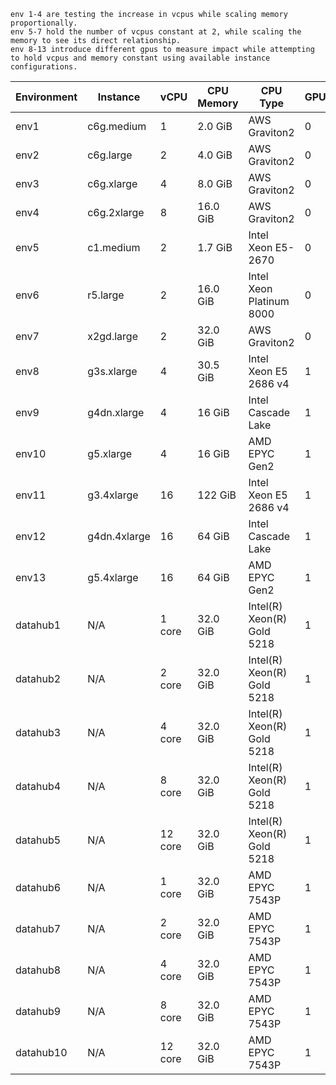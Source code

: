 ```angular2html
env 1-4 are testing the increase in vcpus while scaling memory proportionally.
env 5-7 hold the number of vcpus constant at 2, while scaling the memory to see its direct relationship.
env 8-13 introduce different gpus to measure impact while attempting to hold vcpus and memory constant using available instance configurations.
```

| Environment | Instance     | vCPU | CPU Memory | CPU Type                 | GPU | GPU Memory | GPU Type         | done |
|-------------|--------------|------|------------|--------------------------|-----|------------|------------------|------|
| env1        | c6g.medium   | 1    | 2.0 GiB    | AWS Graviton2            | 0   | N/A        | N/A              ||
| env2        | c6g.large    | 2    | 4.0 GiB    | AWS Graviton2            | 0   | N/A        | N/A              ||
| env3        | c6g.xlarge   | 4    | 8.0 GiB    | AWS Graviton2            | 0   | N/A        | N/A              ||
| env4        | c6g.2xlarge  | 8    | 16.0 GiB   | AWS Graviton2            | 0   | N/A        | N/A              ||
| env5        | c1.medium    | 2    | 1.7 GiB    | Intel Xeon E5-2670       | 0   | N/A        | N/A              ||
| env6        | r5.large     | 2    | 16.0 GiB   | Intel Xeon Platinum 8000 | 0   | N/A        | N/A              ||
| env7        | x2gd.large   | 2    | 32.0 GiB   | AWS Graviton2            | 0   | N/A        | N/A              ||
| env8        | g3s.xlarge	  | 4    | 30.5	GiB   | Intel Xeon E5 2686 v4    | 1   | 8 GiB      | NVIDIA Tesla M60 ||
| env9        | g4dn.xlarge  | 4    | 16 GiB     | Intel Cascade Lake       | 1   | 16 GiB     | NVIDIA T4        ||
| env10       | g5.xlarge    | 4    | 16 GiB     | AMD EPYC Gen2            | 1   | 24 GiB     | NVIDIA A10G      ||
| env11       | g3.4xlarge	  | 16   | 122 GiB    | Intel Xeon E5 2686 v4    | 1   | 8 GiB      | NVIDIA Tesla M60 ||
| env12       | g4dn.4xlarge | 16   | 64 GiB     | Intel Cascade Lake       | 1   | 16 GiB     | NVIDIA T4        ||
| env13       | g5.4xlarge   | 16   | 64 GiB     | AMD EPYC Gen2            | 1   | 24 GiB     | NVIDIA A10G      ||
| datahub1       | N/A   | 1 core    | 32.0 GiB    | Intel(R) Xeon(R) Gold 5218          | 1   | N/A        | 2080ti        |1 trial|
| datahub2      | N/A   | 2 core    | 32.0 GiB    | Intel(R) Xeon(R) Gold 5218            | 1   | N/A        | 2080ti          |1 trial|
| datahub3       | N/A   | 4 core    | 32.0 GiB    | Intel(R) Xeon(R) Gold 5218             | 1   | N/A        | 2080ti        |1 trial|
| datahub4      | N/A   | 8 core    | 32.0 GiB    | Intel(R) Xeon(R) Gold 5218           | 1   | N/A        | 2080ti          |1 trial|
| datahub5       | N/A   | 12 core    | 32.0 GiB    | Intel(R) Xeon(R) Gold 5218             | 1   | N/A        | 2080ti        |1 trial|
| datahub6       | N/A   | 1 core    | 32.0 GiB    | AMD EPYC 7543P          | 1   | N/A        | a5000        |1 trial|
| datahub7      | N/A   | 2 core    | 32.0 GiB    | AMD EPYC 7543P              | 1   | N/A        | a5000          |1 trial|
| datahub8       | N/A   | 4 core    | 32.0 GiB    | AMD EPYC 7543P            | 1   | N/A        | a5000        |1 trial|
| datahub9      | N/A   | 8 core    | 32.0 GiB    | AMD EPYC 7543P           | 1   | N/A        | a5000          |1 trial|
| datahub10       | N/A   | 12 core    | 32.0 GiB    | AMD EPYC 7543P           | 1   | N/A        | a5000        |1 trial|
